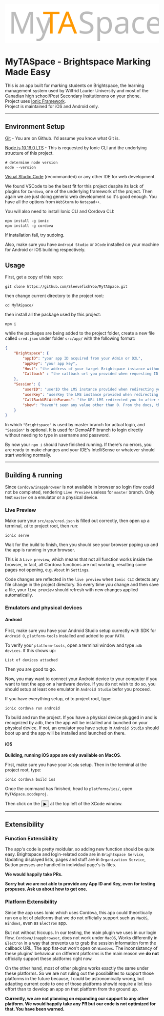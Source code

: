 ![](logo.svg)

# MyTASpace - Brightspace Marking Made Easy <br/>
This is an app built for marking students on Brightspace, the learning management system used by Wilfrid Laurier University and most of the Canadian high school/Post Secondary Insitutionons on your phone.<br/>
Project uses [Ionic Framework](https://ionicframework.com).<br/>
Project is maintained for iOS and Android only. 
***

## Environment Setup
[Git](https://git-scm.com/downloads) - You are on Github. I'd assume you know what Git is.</br>

[Node.js 10.16.0 LTS](https://nodejs.org/en/) - This is requested by Ionic CLI and the underlying structure of this project.</br>
```shell
# determine node version
node --version
```
[Visual Studio Code](https://code.visualstudio.com/) (recommanded) or any other IDE for web development.

We found VSCode to be the best fit for this project despite its lack of plugins for `Cordova`, one of the underlying framework of the project. Then again we are just doing generic web development so it's good enough. You have all the options from `WebStorm` to `Notepad++`.

You will also need to install Ionic CLI and Cordova CLI:
```shell
npm install -g ionic
npm install -g cordova
```
If installation fail, try sudoing.

Also, make sure you have `Android Studio` or `XCode` installed on your machine for Android or iOS building respectively.

## Usage

First, get a copy of this repo:

```shell
git clone https://github.com/SleevefishYoo/MyTASpace.git
```

then change current directory to the project root:
```shell
cd MyTASpace/
```
then install all the package used by this project:
```shell
npm i
```
while the packages are being added to the project folder, create a new file called `cred.json` under folder `src/app/` with the following format:
```json
{
    "Brightspace": { 
        "appID": "your app ID acquired from your Admin or D2L",
        "appKey": "your app key", 
        "Host": "the address of your target Brightspace instance without 'http(s)://' at the front (e.g. 'devcop.brightspace.com')",
        "Callback" : "the callback url you provided when requesting ID and Key"
    }, 
    "Session": {
        "userID": "userID the LMS instance provided when redirecting you to the callback URL", 
        "userKey": "userKey the LMS instance provided when redirecting you to the callback URL",
        "CallBackURLWithParams": "the URL LMS redirected you to after successful login", 
        "skew": "haven't seen any value other than 0. From the docs, this is the number indicating the time difference between your app and the target LNS instance. Chnage this number accordingly."
    }
}
```

In which `"Brightspace"` is used by master branch for actual login, and `"Session"` is optional. It is used for DemoAPP branch to login directly without needing to type in username and password.

By now your `npm i` should have finished running. If there's no errors, you are ready to make changes and your IDE's IntelliSense or whatever should start working normally.
***
## Building & running

Since `Cordova/inappbrowser` is not available in browser so login flow could not be completed, rendering `Live Preview` useless for `master` branch. Only test `master`  on a emulator or a physical device.

### Live Preview
Make sure your `src/app/cred.json` is filled out correctly, then open up a terminal, `cd` to project root, then run:
```shell
ionic serve
```
Wait for the build to finish, then you should see your browser poping up and the app is running in your browser.

This is a `Live preview`, which means that not all function works inside the browser, in fact, all Cordova functions are not working, resulting some pages not opening, e.g. `About` in `Settings`. 

Code changes are reflected in the `live preview` when `Ionic CLI` detects any file change in the project directory. So every time you change and then save a file, your `live preview` should refresh with new changes applied automatically.
### Emulators and physical devices
#### Android
First, make sure you have your Android Studio setup currectly with SDK for `Android O`, `platform-tools` installed and added to your `PATH`. 

To verify your `platform-tools`, open a terminal window and type `adb devices`. If this shows up:
```shell
List of devices attached
```
Then you are good to go. 

Now, you may want to connect your Android device to your computer if you want to test the app on a hardware device. If you do not wish to do so, you should setup at least one emulator in `Android Studio` befor you proceed.

If you have everything setup, `cd` to project root, type:
```shell
ionic cordova run android
```
To build and run the project. If you have a physical device plugged in and is recognized by adb, then the app will be installed and launched on your physical device. If not, an emulator you have setup in `Android Studio` should boot up and the app will be installed and launched on there.

#### iOS
 **Building, running iOS apps are only available on MacOS**.

First, make sure you have your `XCode` setup.
Then in the terminal at the project root, type:

```shell
ionic cordova build ios
```

Once the command has finished, head to `platforms/ios/`, open `MyTASpace.xcodeproj`.

Then click on the <button class = "markdown-button" type="introbutton">▶</button> at the top left of the XCode window.

***
## Extensibility

### Function Extensibility

The app's code is pretty moldular, so adding new function should be quite easy. Brightspace and login-related code are in `Brightspace Service`, Updating displayed lists, pages and stuff are in `Organization Service`, Button presses are handled in individual page's ts files. 

**We would happily take PRs.**

**Sorry but we are not able to provide any App ID and Key, even for testing propuses. Ask us about how to get one.**

### Platform Extensibility
Since the app uses Ionic which uses Cordova, this app could theoritically run on a lot of platforms that we do not officially support such as `MacOS`, `Windows`, even as `Electron` app. 

But not without hiccups. In our testing, the main plugin we uses in our login flow, `Cordova/inappbrowser`, does not work under `MacOS`, Works differently in `Electron` in a way that prevents us to grab the session information form the callback URL, The app flat-out won't open on `Windows`. The inconsistancy of these plugins' behaviour on different platforms is the main reason we **do not** officially support these platforms right now.

On the other hand, most of other plugins works exactly the same under these platforms. So we are not ruling out the possibilities to support those platforms in the future because, I could be astronomically wrong, but adapting current code to one of those platforms showld require a lot less effort than to develop an app on that platform from the ground up.

**Currently, we are not planning on expanding our support to any other platform. We would happily take any PR but our code is not optimized for that. You have been warned.**
